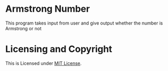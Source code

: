 # Armstrong Number

This program takes input from user and give output whether the number is Armstrong or not

# Licensing and Copyright

This is Licensed under [MIT License](LICENSE).